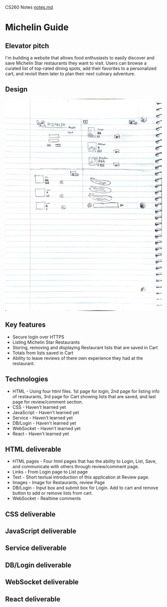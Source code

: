 CS260 Notes
[notes.md](https://github.com/gwanghong/startup/blob/main/notes.md)

# Michelin Guide
  ## Elevator pitch
 I'm building a website that allows food enthusiasts to easily discover and save Michelin Star restaurants they want to visit. Users can browse a curated list of top-rated dining spots, add their favorites to a personalized cart, and revisit them later to plan their next culinary adventure.
## Design
  ![Alt text](sketch_scan.JPG)

## Key features
* Secure login over HTTPS
* Listing Michelin Star Restaurants
* Storing, removing and displaying Restaurant lists that are saved in Cart
* Totals from lists saved in Cart
* Ability to leave reviews of there own experience they had at the restaurant.

## Technologies
* HTML -        Using four html files. 1st page for login, 2nd page for listing info of restaurants, 3rd page for Cart showing lists that are saved, and last page for review/comment section.
* CSS -         Haven't learned yet
* JavaScript -  Haven't learned yet
* Service -     Haven't learned yet
* DB/Login -    Haven't learned yet
* WebSocket -   Haven't learned yet
* React -       Haven't learned yet

## HTML deliverable
* HTML pages - Four html pages that has the ability to Login, List, Save, and communicate with others through review/comment page.
* Links - From Login page to List page
* Text - Short textual introduction of this application at Review page.
* Images - Image for Restaurants, review Page
* DB/Login - Input box and submit box for Login. Add to cart and remove button to add or remove lists from cart.
* WebSocket - Realtime comments

## CSS deliverable

## JavaScript deliverable

## Service deliverable

## DB/Login deliverable

## WebSocket deliverable

## React deliverable
